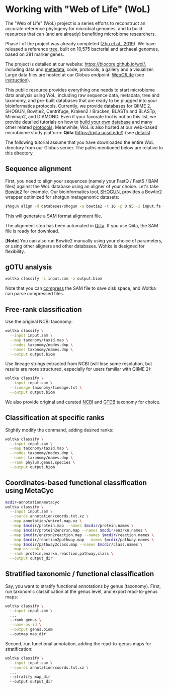 # Working with "Web of Life" (WoL)

The "Web of Life" (WoL) project is a series efforts to reconstruct an accurate reference phylogeny for microbial genomes, and to build resources that can (and are already) benefiting microbiome researchers.

Phase I of the project was already completed ([Zhu et al., 2019](https://www.nature.com/articles/s41467-019-13443-4)). We have released a reference [tree](https://biocore.github.io/wol/data/trees/astral/branch_length/cons/collapsed/astral.cons.nid.e5p50.nwk), built on 10,575 bacterial and archaeal genomes, based on 381 marker genes.

The project is detailed at our website: https://biocore.github.io/wol/, including data and [metadata](https://biocore.github.io/wol/data/genomes/metadata.tsv.bz2), code, protocols, a gallery and a visualizer. Large data files are hosted at our Globus endpoint: [WebOfLife](https://app.globus.org/file-manager/collections/e416e632-4399-11ea-ab4d-0a7959ea6081) (see [instruction](https://biocore.github.io/wol/download#download-via-globus)).

This public resource provides everything one needs to start microbiome data analysis using WoL, including raw sequence data, metadata, tree and taxonomy, and pre-built databases that are ready to be plugged into your bioinformatics protocols. Currently, we provide databases for QIIME 2, SHOGUN, Bowtie2, Centrifuge, Kraken2 / Bracken, BLASTn and BLASTp, Minimap2, and DIAMOND. Even if your favorate tool is not on this list, we provide detailed tutorials on how to [build your own database](https://biocore.github.io/wol/protocols/genome_database) and many other related [protocols](https://biocore.github.io/wol/protocols/). Meanwhile, WoL is also hosted at our web-based microbiome study platform: **Qiita** (https://qiita.ucsd.edu/) (see [details](app.md#qiita)).

The following tutorial assume that you have downloaded the entire WoL directory from our Globus server. The paths mentioned below are relative to this directory.

## Sequence alignment

First, you need to align your sequences (namely your FastQ / Fast5 / BAM files) against the WoL database using an aligner of your choice. Let's take [Bowtie2](http://bowtie-bio.sourceforge.net/bowtie2/index.shtml) for example. Our bioinformatics tool, [SHOGUN](https://github.com/knights-lab/SHOGUN), provides a Bowtie2 wrapper optimized for shotgun metagenomic datasets:

```bash
shogun align -d databases/shogun -a bowtie2 -t 16 -p 0.95 -i input.fa -o .
```

This will generate a [SAM](https://en.wikipedia.org/wiki/SAM_(file_format)) format alignment file.

The alignment step has been automated in [Qiita](https://qiita.ucsd.edu/). If you use Qiita, the SAM file is ready for download.

[**Note**] You can also run Bowtie2 manually using your choice of parameters, or using other aligners and other databases. Woltka is designed for flexibility.

## gOTU analysis

```bash
woltka classify -i input.sam -o output.biom
```

Note that you can [compress](perform.md#compress-alignment-files) the SAM file to save disk space, and Woltka can parse compressed files.


## Free-rank classification

Use the original NCBI taxonomy:

```bash
woltka classify \
  --input input.sam \
  --map taxonomy/taxid.map \
  --nodes taxonomy/nodes.dmp \
  --names taxonomy/names.dmp \
  --output output.biom
```

Use lineage strings extracted from NCBI (will lose some resolution, but results are more structured, especially for users familiar with QIIME 2):

```bash
woltka classify \
  --input input.sam \
  --lineage taxonomy/lineage.txt \
  --output output.biom
```

We also provide original and curated [NCBI](https://biocore.github.io/wol/data/taxonomy/ncbi/) and [GTDB](https://biocore.github.io/wol/data/taxonomy/gtdb/) taxonomy for choice.


## Classification at specific ranks

Slightly modify the command, adding desired ranks:

```bash
woltka classify \
  --input input.sam \
  --map taxonomy/taxid.map \
  --nodes taxonomy/nodes.dmp \
  --names taxonomy/names.dmp \
  --rank phylum,genus,species \
  --output output.biom
```

## Coordinates-based functional classification using MetaCyc

```bash
mcdir=annotation/metacyc
woltka classify \
  --input input.sam \
  --coords annotation/coords.txt.xz \
  --map annotation/uniref.map.xz \
  --map $mcdir/protein.map --names $mcdir/protein.names \
  --map $mcdir/protein2enzrxn.map --names $mcdir/enzrxn.names \
  --map $mcdir/enzrxn2reaction.map --names $mcdir/reaction.names \
  --map $mcdir/reaction2pathway.map --names $mcdir/pathway.names \
  --map $mcdir/pathway2class.map --names $mcdir/class.names \
  --map-as-rank \
  --rank protein,enzrxn,reaction,pathway,class \
  --output output_dir
```

## Stratified taxonomic / functional classification

Say, you want to stratify functional annotations by genus (taxonomy). First, run taxonomic classification at the genus level, and export read-to-genus maps:

```bash
woltka classify \
  --input input.sam \
  ...
  --rank genus \
  --name-as-id \
  --output genus.biom
  --outmap map_dir
```

Second, run functional annotation, adding the read-to-genus maps for stratification:

```bash
woltka classify \
  --input input.sam \
  --coords annotation/coords.txt.xz \
  ...
  --stratify map_dir
  --output output_dir
```
